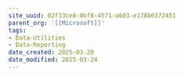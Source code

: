 ```yaml
---
site_uuid: 02f33ce8-0bf8-4571-a603-e178b6372451
parent_org: '[[Microsoft]]'
tags: 
- Data-Utilities
- Data-Reporting
date_created: 2025-03-20
date_modified: 2025-03-24
---
```


